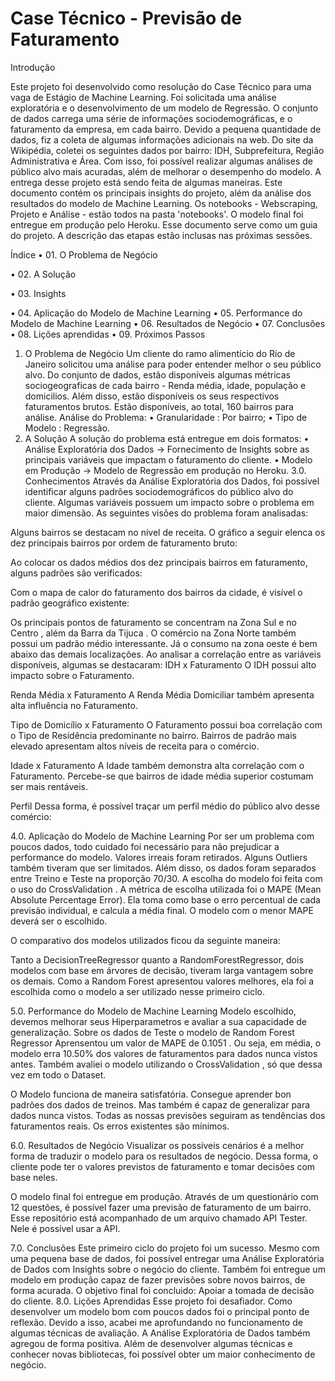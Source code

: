 # Case Técnico - Previsão de Faturamento

Introdução 

Este projeto foi desenvolvido como resolução do Case Técnico para uma vaga de Estágio de Machine Learning. Foi solicitada uma análise exploratória e o desenvolvimento de um modelo de Regressão. O conjunto de dados carrega uma série de informações sociodemográficas, e o faturamento da empresa, em cada bairro. 
Devido a pequena quantidade de dados, fiz a coleta de algumas informações adicionais na web. Do site da Wikipédia, coletei os seguintes dados por bairro: IDH, Subprefeitura, Região Administrativa e Área. Com isso, foi possível realizar algumas análises de público alvo mais acuradas, além de melhorar o desempenho do modelo. 
A entrega desse projeto está sendo feita de algumas maneiras. Este documento contém os principais insights do projeto, além da análise dos resultados do modelo de Machine Learning. Os notebooks - Webscraping, Projeto e Análise - estão todos na pasta 'notebooks'. O modelo final foi entregue em produção pelo Heroku. 
Esse documento serve como um guia do projeto. A descrição das etapas estão inclusas nas próximas sessões. 

Índice 
•	01. O Problema de Negócio 

•	02. A Solução 

•	03. Insights 

•	04. Aplicação do Modelo de Machine Learning 
•	05. Performance do Modelo de Machine Learning 
•	06. Resultados de Negócio 
•	07. Conclusões 
•	08. Lições aprendidas 
•	09. Próximos Passos 

01. O Problema de Negócio 
Um cliente do ramo alimentício do Rio de Janeiro solicitou uma análise para poder entender melhor o seu público alvo. Do conjunto de dados, estão disponíveis algumas métricas sociogeograficas de cada bairro - Renda média, idade, população e domicilios. Além disso, estão disponíveis os seus respectivos faturamentos brutos. Estão disponíveis, ao total, 160 bairros para análise. 
Análise do Problema: 
•	Granularidade : Por bairro; 
•	Tipo de Modelo : Regressão. 
02. A Solução 
A solução do problema está entregue em dois formatos: 
•	Análise Exploratória dos Dados -> Fornecimento de Insights sobre as principais variáveis que impactam o faturamento do cliente. 
•	Modelo em Produção -> Modelo de Regressão em produção no Heroku. 
3.0. Conhecimentos 
Através da Análise Exploratória dos Dados, foi possível identificar alguns padrões sociodemográficos do público alvo do cliente. Algumas variáveis possuem um impacto sobre o problema em maior dimensão. As seguintes visões do problema foram analisadas: 

 
Alguns bairros se destacam no nível de receita. O gráfico a seguir elenca os dez principais bairros por ordem de faturamento bruto:
 
Ao colocar os dados médios dos dez principais bairros em faturamento, alguns padrões são verificados:
 

Com o mapa de calor do faturamento dos bairros da cidade, é visível o padrão geográfico existente:
 
Os principais pontos de faturamento se concentram na Zona Sul e no Centro , além da Barra da Tijuca . O comércio na Zona Norte também possui um padrão médio interessante. Já o consumo na zona oeste é bem abaixo das demais localizações. 
Ao analisar a correlação entre as variáveis disponíveis, algumas se destacaram: 
IDH x Faturamento 
O IDH possui alto impacto sobre o Faturamento. 
 

Renda Média x Faturamento 
A Renda Média Domiciliar também apresenta alta influência no Faturamento. 

 
Tipo de Domicílio x Faturamento 
O Faturamento possui boa correlação com o Tipo de Residência predominante no bairro. Bairros de padrão mais elevado apresentam altos níveis de receita para o comércio. 
 

Idade x Faturamento 
A Idade também demonstra alta correlação com o Faturamento. Percebe-se que bairros de idade média superior costumam ser mais rentáveis. 
 


Perfil 
Dessa forma, é possível traçar um perfil médio do público alvo desse comércio: 
 

4.0. Aplicação do Modelo de Machine Learning 
Por ser um problema com poucos dados, todo cuidado foi necessário para não prejudicar a performance do modelo. Valores irreais foram retirados. Alguns Outliers também tiveram que ser limitados. 
Além disso, os dados foram separados entre Treino e Teste na proporção 70/30. A escolha do modelo foi feita com o uso do CrossValidation . A métrica de escolha utilizada foi o MAPE (Mean Absolute Percentage Error). Ela toma como base o erro percentual de cada previsão individual, e calcula a média final. O modelo com o menor MAPE deverá ser o escolhido. 




O comparativo dos modelos utilizados ficou da seguinte maneira: 
 
Tanto a DecisionTreeRegressor quanto a RandomForestRegressor, dois modelos com base em árvores de decisão, tiveram larga vantagem sobre os demais. Como a Random Forest apresentou valores melhores, ela foi a escolhida como o modelo a ser utilizado nesse primeiro ciclo.

5.0. Performance do Modelo de Machine Learning 
Modelo escolhido, devemos melhorar seus Hiperparametros e avaliar a sua capacidade de generalização. 
Sobre os dados de Teste o modelo de Random Forest Regressor Aprensentou um valor de MAPE de 0.1051 . Ou seja, em média, o modelo erra 10.50% dos valores de faturamentos para dados nunca vistos antes. 
Também avaliei o modelo utilizando o CrossValidation , só que dessa vez em todo o Dataset. 
 






O Modelo funciona de maneira satisfatória. Consegue aprender bon padrões dos dados de treinos. Mas também é capaz de generalizar para dados nunca vistos. Todas as nossas previsões seguiram as tendências dos faturamentos reais. Os erros existentes são mínimos.

 

6.0. Resultados de Negócio 
Visualizar os possíveis cenários é a melhor forma de traduzir o modelo para os resultados de negócio. Dessa forma, o cliente pode ter o valores previstos de faturamento e tomar decisões com base neles. 
 

O modelo final foi entregue em produção. Através de um questionário com 12 questões, é possível fazer uma previsão de faturamento de um bairro. Esse repositório está acompanhado de um arquivo chamado API Tester. Nele é possível usar a API.

7.0. Conclusões 
Este primeiro ciclo do projeto foi um sucesso. Mesmo com uma pequena base de dados, foi possível entregar uma Análise Exploratória de Dados com Insights sobre o negócio do cliente. Também foi entregue um modelo em produção capaz de fazer previsões sobre novos bairros, de forma acurada. O objetivo final foi concluido: Apoiar a tomada de decisão do cliente. 
8.0. Lições Aprendidas 
Esse projeto foi desafiador. Como desenvolver um modelo bom com poucos dados foi o principal ponto de reflexão. Devido a isso, acabei me aprofundando no funcionamento de algumas técnicas de avaliação. A Análise Exploratória de Dados também agregou de forma positiva. Além de desenvolver algumas técnicas e conhecer novas bibliotecas, foi possível obter um maior conhecimento de negócio. 

